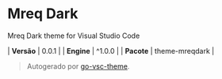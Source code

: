 # Mreq Dark

Mreq Dark theme for Visual Studio Code

| **Versão** | 0.0.1 |
| **Engine** | ^1.0.0 |
| **Pacote** | theme-mreqdark |

> Autogerado por [go-vsc-theme](https://github.com/natalbu/go-vsc-theme).

